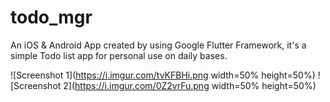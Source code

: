 # todo_mgr

An iOS & Android App created by using Google Flutter Framework, it's a simple Todo list app for personal use on daily bases.

![Screenshot 1](https://i.imgur.com/tvKFBHi.png width=50% height=50%)
![Screenshot 2](https://i.imgur.com/0Z2vrFu.png width=50% height=50%)

